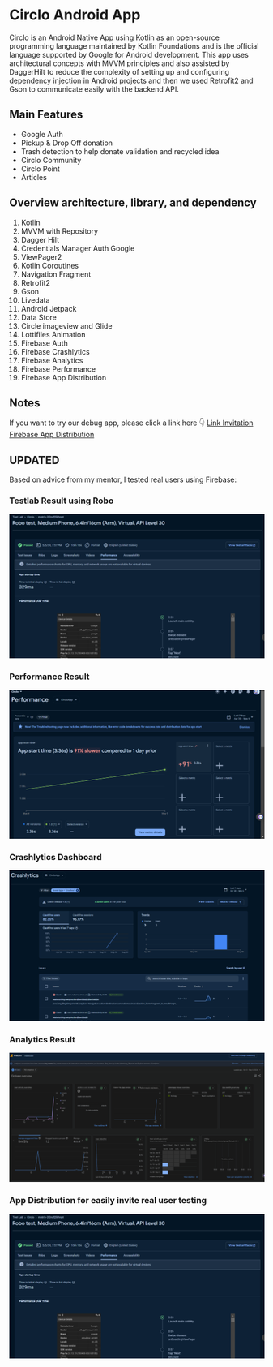 # Circlo Android App
Circlo is an Android Native App using Kotlin as an open-source programming language maintained by Kotlin Foundations and is the official language supported by Google for Android development. This app uses architectural concepts with MVVM principles and also assisted by DaggerHilt to reduce the complexity of setting up and configuring dependency injection in Android projects and then we used Retrofit2 and Gson to communicate easily with the backend API.

## Main Features
- Google Auth
- Pickup & Drop Off donation 
- Trash detection to help donate validation and recycled idea
- Circlo Community
- Circlo Point
- Articles

## Overview architecture, library, and dependency
1. Kotlin
2. MVVM with Repository
3. Dagger Hilt
4. Credentials Manager Auth Google
5. ViewPager2
6. Kotlin Coroutines
7. Navigation Fragment
8. Retrofit2
9. Gson
10. Livedata
11. Android Jetpack
12. Data Store
13. Circle imageview and Glide
14. Lottifiles Animation 
15. Firebase Auth
16. Firebase Crashlytics
17. Firebase Analytics
18. Firebase Performance
19. Firebase App Distribution

## Notes
If you want to try our debug app, please click a link here 👇
[Link Invitation Firebase App Distribution](https://appdistribution.firebase.dev/i/c5c7cf02a4a49a83)

## UPDATED
Based on advice from my mentor, I tested real users using Firebase:

### Testlab Result using Robo
![](https://github.com/Circlo-Nakama-Team/.github/blob/main/testing_testlab.png)

### Performance Result
![](https://github.com/Circlo-Nakama-Team/.github/blob/main/testing_perf.png)

### Crashlytics Dashboard
![](https://github.com/Circlo-Nakama-Team/.github/blob/main/crashlytics.png)

### Analytics Result
![](https://github.com/Circlo-Nakama-Team/.github/blob/main/firebase_analytics.png)

### App Distribution for easily invite real user testing
![](https://github.com/Circlo-Nakama-Team/.github/blob/main/testing_testlab.png)


